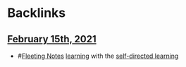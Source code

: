 
# Backlinks
## [February 15th, 2021](<February 15th, 2021.md>)
- #[Fleeting Notes](<Fleeting Notes.md>) [learning](<learning.md>) with the [self-directed learning](<self-directed learning.md>)

